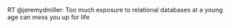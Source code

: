 <!--
id: 585622123
link: http://kevinisom.info/post/585622123/rt-jeremydmiller-too-much-exposure-to-relational
slug: rt-jeremydmiller-too-much-exposure-to-relational
date: Mon May 10 2010 14:28:33 GMT+1200 (NZST)
raw: {"blog_name":"kevinisom","id":585622123,"post_url":"http://kevinisom.info/post/585622123/rt-jeremydmiller-too-much-exposure-to-relational","slug":"rt-jeremydmiller-too-much-exposure-to-relational","type":"text","date":"2010-05-10 02:28:33 GMT","timestamp":1273458513,"state":"published","format":"html","reblog_key":"wC8Ufmmb","tags":[],"short_url":"http://tmblr.co/Zw68YyYv_9h","highlighted":[],"feed_item":"http://twitter.com/kev_nz/statuses/13695143207","from_feed_id":"650289","note_count":0,"title":null,"body":"<p>RT @jeremydmiller: Too much exposure to relational databases at a young age can mess you up for life</p>"}
publish: 2010-05-010
tags: 
title: null
-->


RT @jeremydmiller: Too much exposure to relational databases at a young
age can mess you up for life



